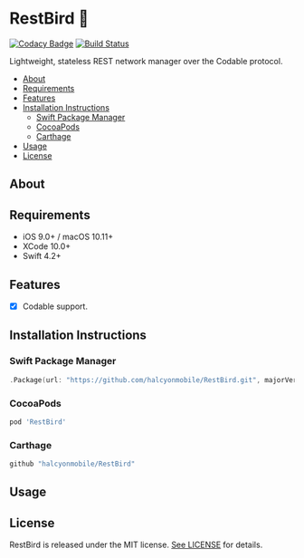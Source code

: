 # RestBird 🦉

[![Codacy Badge](https://api.codacy.com/project/badge/Grade/681dfe685db146c182483b44bd962a06)](https://app.codacy.com/app/Halcyon-Mobile/RestBird?utm_source=github.com&utm_medium=referral&utm_content=halcyonmobile/RestBird&utm_campaign=Badge_Grade_Dashboard)
[![Build Status](https://travis-ci.org/halcyonmobile/RestBird.svg?branch=master)](https://travis-ci.org/halcyonmobile/RestBird)

Lightweight, stateless REST network manager over the Codable protocol.

- [About](#about)
- [Requirements](#requirements)
- [Features](#features)
- [Installation Instructions](#installation-instructions)
    - [Swift Package Manager](#swift-package-manager)
    - [CocoaPods](#cocoapods)
    - [Carthage](#carthage)
- [Usage](#usage)
- [License](#license)

## About

## Requirements

- iOS 9.0+ / macOS 10.11+
- XCode 10.0+
- Swift 4.2+

## Features

- [x] Codable support.

## Installation Instructions

### Swift Package Manager

```swift
.Package(url: "https://github.com/halcyonmobile/RestBird.git", majorVersion: 1)
```

### CocoaPods

```ruby
pod 'RestBird'
```

### Carthage

```swift
github "halcyonmobile/RestBird"
```

## Usage

## License

RestBird is released under the MIT license. [See LICENSE](https://github.com/halcyonmobile/RestBird/blob/master/LICENSE) for details.
